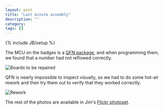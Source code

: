 ```yaml
---
layout: post
title: "Last minute assembly"
description: ""
category: 
tags: []
---
```

{% include JB/setup %}

The MCU on the badges is a [QFN package](http://en.wikipedia.org/wiki/Quad-flat_no-leads_package), and when programming them, we found that a number had not reflowed correctly.  

![Boards to be repaired](http://www.flickr.com/photos/59045596@N03/8688894296/)

QFN is nearly impossible to inspect visually, so we had to do some hot-air rework and then try them out to verify that they worked correctly.

![Rework](http://www.flickr.com/photos/59045596@N03/8688894478/)

The rest of the photos are available in Jim's [Flickr photoset](http://www.flickr.com/photos/59045596@N03/sets/72157633369642828/with/8688894478/).

